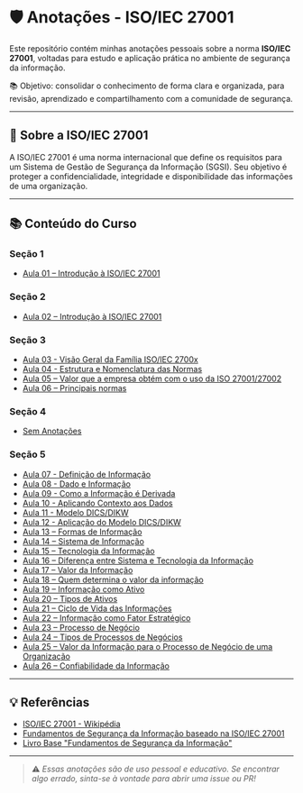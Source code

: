 # 🛡️ Anotações - ISO/IEC 27001

Este repositório contém minhas anotações pessoais sobre a norma **ISO/IEC 27001**, voltadas para estudo e aplicação prática no ambiente de segurança da informação.

📚 Objetivo: consolidar o conhecimento de forma clara e organizada, para revisão, aprendizado e compartilhamento com a comunidade de segurança.

---

## 📌 Sobre a ISO/IEC 27001

A ISO/IEC 27001 é uma norma internacional que define os requisitos para um Sistema de Gestão de Segurança da Informação (SGSI). Seu objetivo é proteger a confidencialidade, integridade e disponibilidade das informações de uma organização.

---

## 📚 Conteúdo do Curso

### Seção 1

- [Aula 01 – Introdução à ISO/IEC 27001](./Seção%201/README.md)

### Seção 2

- [Aula 02 – Introdução à ISO/IEC 27001](./Seção%202/README.md)

### Seção 3

- [Aula 03 - Visão Geral da Família ISO/IEC 2700x](./Seção%203/README.md#aula-03--visão-geral-da-família-isoiec-2700x)
- [Aula 04 - Estrutura e Nomenclatura das Normas](./Seção%203/README.md#aula-04--estrutura-e-nomenclatura-das-normas)
- [Aula 05 – Valor que a empresa obtém com o uso da ISO 27001/27002](./Seção%203/README.md#aula-05--valor-que-a-empresa-obtém-com-o-uso-da-iso-2700127002)
- [Aula 06 – Principais normas](./Seção%203/README.md#aula-06--principais-normas)

### Seção 4

- [Sem Anotações](./Seção%204/README.md)

### Seção 5

- [Aula 07 - Definição de Informação](./Seção%205/README.md#aula-07---definição-de-informação)
- [Aula 08 - Dado e Informação](./Seção%205/README.md#aula-08--dado-e-informação)
- [Aula 09 - Como a Informação é Derivada](./Seção%205/README.md#aula-09--como-a-informação-é-derivada)
- [Aula 10 - Aplicando Contexto aos Dados](./Seção%205/README.md#aula-10--aplicando-contexto-aos-dados)
- [Aula 11 - Modelo DICS/DIKW](./Seção%205/README.md#aula-11--modelo-dics--dikw)
- [Aula 12 - Aplicação do Modelo DICS/DIKW](./Seção%205/README.md#aula-12--aplicação-do-modelo-dics--dikw)
- [Aula 13 – Formas de Informação](./Seção%205/README.md#aula-13--formas-de-informação)
- [Aula 14 – Sistema de Informação](./Seção%205/README.md#aula-14--sistema-de-informação)
- [Aula 15 – Tecnologia da Informação](./Seção%205/README.md#aula-15--tecnologia-da-informação)
- [Aula 16 – Diferença entre Sistema e Tecnologia da Informação](./Seção%205/README.md#aula-16--diferença-entre-sistema-e-tecnologia-da-informação)
- [Aula 17 – Valor da Informação](./Seção%205/README.md#aula-17--valor-da-informação)
- [Aula 18 – Quem determina o valor da informação](./Seção%205/README.md#aula-18--quem-determina-o-valor-da-informação)
- [Aula 19 – Informação como Ativo](./Seção%205/README.md#aula-19--informação-como-ativo)
- [Aula 20 – Tipos de Ativos](./Seção%205/README.md#aula-20--tipos-de-ativos)
- [Aula 21 – Ciclo de Vida das Informações](./Seção%205/README.md#aula-21--ciclo-de-vida-das-informações)
- [Aula 22 – Informação como Fator Estratégico](./Seção%205/README.md#aula-22--informação-como-fator-estratégico)
- [Aula 23 – Processo de Negócio](./Seção%205/README.md#aula-23--processo-de-negócio)
- [Aula 24 – Tipos de Processos de Negócios](./Seção%205/README.md#aula-24--tipos-de-processos-de-negócios)
- [Aula 25 – Valor da Informação para o Processo de Negócio de uma Organização](./Seção%205/README.md#aula-25--valor-da-informação-para-o-processo-de-negócio-de-uma-organização)
- [Aula 26 – Confiabilidade da Informação](./Seção%205/README.md#aula-26--confiabilidade-da-informação)

---

## 💡 Referências

- [ISO/IEC 27001 - Wikipédia](https://pt.wikipedia.org/wiki/ISO/IEC_27001)
- [Fundamentos de Segurança da Informação baseado na ISO/IEC 27001](https://www.udemy.com/course/exin-iso-27001-information-security-foundation/)
- [Livro Base "Fundamentos de Segurança da Informação"](https://www.amazon.com.br/Fundamentos-Seguran%C3%A7a-Informa%C3%A7%C3%A3o-27001-27002/dp/8574528609)

---


> ⚠️ _Essas anotações são de uso pessoal e educativo. Se encontrar algo errado, sinta-se à vontade para abrir uma issue ou PR!_
